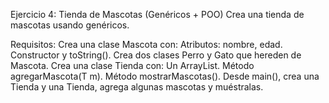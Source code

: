 Ejercicio 4: Tienda de Mascotas (Genéricos + POO)
Crea una tienda de mascotas usando genéricos.

Requisitos:
Crea una clase Mascota con:
Atributos: nombre, edad.
Constructor y toString().
Crea dos clases Perro y Gato que hereden de Mascota.
Crea una clase Tienda<T extends Mascota> con:
Un ArrayList<T>.
Método agregarMascota(T m).
Método mostrarMascotas().
Desde main(), crea una Tienda<Perro> y una Tienda<Gato>, agrega algunas mascotas y muéstralas.